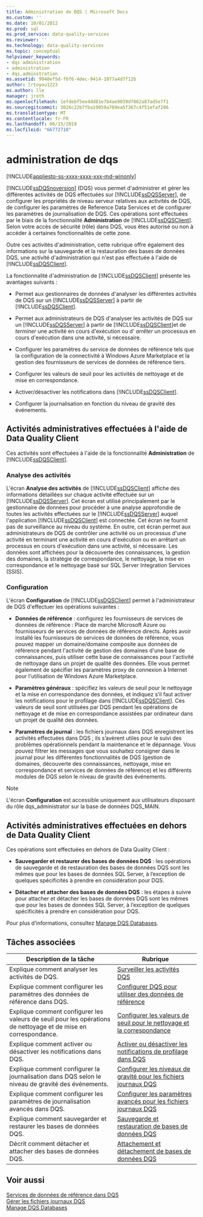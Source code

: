 ```yaml
---
title: Administration de DQS | Microsoft Docs
ms.custom: ''
ms.date: 10/01/2012
ms.prod: sql
ms.prod_service: data-quality-services
ms.reviewer: ''
ms.technology: data-quality-services
ms.topic: conceptual
helpviewer_keywords:
- dqs administration
- administration
- dqs,adminstration
ms.assetid: 9940ef5d-f6f6-4dec-9414-1077a4d7f12b
author: lrtoyou1223
ms.author: lle
manager: jroth
ms.openlocfilehash: 1efdebf5ee4dd81e7b4ae9039d7062a87ad5e7f1
ms.sourcegitcommit: 3026c22b7fba19059a769ea5f367c4f51efaf286
ms.translationtype: MT
ms.contentlocale: fr-FR
ms.lasthandoff: 06/15/2019
ms.locfileid: "66772710"
---
```

# <a name="dqs-administration"></a>administration de dqs

[!INCLUDE[appliesto-ss-xxxx-xxxx-xxx-md-winonly](../includes/appliesto-ss-xxxx-xxxx-xxx-md-winonly.md)]

  [!INCLUDE[ssDQSnoversion](../includes/ssdqsnoversion-md.md)] (DQS) vous permet d'administrer et gérer les différentes activités de DQS effectuées sur [!INCLUDE[ssDQSServer](../includes/ssdqsserver-md.md)], de configurer les propriétés de niveau serveur relatives aux activités de DQS, de configurer les paramètres de Reference Data Services et de configurer les paramètres de journalisation de DQS. Ces opérations sont effectuées par le biais de la fonctionnalité **Administration** de [!INCLUDE[ssDQSClient](../includes/ssdqsclient-md.md)]. Selon votre accès de sécurité (rôle) dans DQS, vous êtes autorisé ou non à accéder à certaines fonctionnalités de cette zone.  
  
 Outre ces activités d'administration, cette rubrique offre également des informations sur la sauvegarde et la restauration des bases de données DQS, une activité d'administration qui n'est pas effectuée à l'aide de [!INCLUDE[ssDQSClient](../includes/ssdqsclient-md.md)].  
  
 La fonctionnalité d'administration de [!INCLUDE[ssDQSClient](../includes/ssdqsclient-md.md)] présente les avantages suivants :  
  
-   Permet aux gestionnaires de données d'analyser les différentes activités de DQS sur un [!INCLUDE[ssDQSServer](../includes/ssdqsserver-md.md)] à partir de [!INCLUDE[ssDQSClient](../includes/ssdqsclient-md.md)].  
  
-   Permet aux administrateurs de DQS d'analyser les activités de DQS sur un [!INCLUDE[ssDQSServer](../includes/ssdqsserver-md.md)] à partir de [!INCLUDE[ssDQSClient](../includes/ssdqsclient-md.md)]et de *terminer* une activité en cours d'exécution ou d' *arrêter* un processus en cours d'exécution dans une activité, si nécessaire.  
  
-   Configurer les paramètres du service de données de référence tels que la configuration de la connectivité à Windows Azure Marketplace et la gestion des fournisseurs de services de données de référence tiers.  
  
-   Configurer les valeurs de seuil pour les activités de nettoyage et de mise en correspondance.  
  
-   Activer/désactiver les notifications dans [!INCLUDE[ssDQSClient](../includes/ssdqsclient-md.md)].  
  
-   Configurer la journalisation en fonction du niveau de gravité des événements.  
  
##  <a name="AdminUsingClent"></a> Activités administratives effectuées à l'aide de Data Quality Client  
 Ces activités sont effectuées à l'aide de la fonctionnalité **Administration** de [!INCLUDE[ssDQSClient](../includes/ssdqsclient-md.md)].  
  
### <a name="activity-monitoring"></a>Analyse des activités  
 L'écran **Analyse des activités** de [!INCLUDE[ssDQSClient](../includes/ssdqsclient-md.md)] affiche des informations détaillées sur chaque activité effectuée sur un [!INCLUDE[ssDQSServer](../includes/ssdqsserver-md.md)]. Cet écran est utilisé principalement par le gestionnaire de données pour procéder à une analyse approfondie de toutes les activités effectuées sur le [!INCLUDE[ssDQSServer](../includes/ssdqsserver-md.md)] auquel l'application [!INCLUDE[ssDQSClient](../includes/ssdqsclient-md.md)] est connectée. Cet écran ne fournit pas de surveillance au niveau du système. En outre, cet écran permet aux administrateurs de DQS de contrôler une activité ou un processus d'une activité en terminant une activité en cours d'exécution ou en arrêtant un processus en cours d'exécution dans une activité, si nécessaire. Les données sont affichées pour la découverte des connaissances, la gestion des domaines, la stratégie de correspondance, le nettoyage, la mise en correspondance et le nettoyage basé sur SQL Server Integration Services (SSIS).  
  
### <a name="configuration"></a>Configuration  
 L'écran **Configuration** de [!INCLUDE[ssDQSClient](../includes/ssdqsclient-md.md)] permet à l'administrateur de DQS d'effectuer les opérations suivantes :  
  
-   **Données de référence** : configurez les fournisseurs de services de données de référence : Place de marché Microsoft Azure ou fournisseurs de services de données de référence directs. Après avoir installé les fournisseurs de services de données de référence, vous pouvez mapper un domaine/domaine composite aux données de référence pendant l'activité de gestion des domaines d'une base de connaissances, puis utiliser cette base de connaissances pour l'activité de nettoyage dans un projet de qualité des données. Elle vous permet également de spécifier les paramètres proxy de connexion à Internet pour l'utilisation de Windows Azure Marketplace.  
  
-   **Paramètres généraux** : spécifiez les valeurs de seuil pour le nettoyage et la mise en correspondance des données, et indiquez s’il faut activer les notifications pour le profilage dans [!INCLUDE[ssDQSClient](../includes/ssdqsclient-md.md)]. Ces valeurs de seuil sont utilisées par DQS pendant les opérations de nettoyage et de mise en correspondance assistées par ordinateur dans un projet de qualité des données.  
  
-   **Paramètres de journal** : les fichiers journaux dans DQS enregistrent les activités effectuées dans DQS ; ils s’avèrent utiles pour le suivi des problèmes opérationnels pendant la maintenance et le dépannage. Vous pouvez filtrer les messages que vous souhaitez consigner dans le journal pour les différentes fonctionnalités de DQS (gestion de domaines, découverte des connaissances, nettoyage, mise en correspondance et services de données de référence) et les différents modules de DQS selon le niveau de gravité des événements.  
  
> [!NOTE]  
>  L'écran **Configuration** est accessible uniquement aux utilisateurs disposant du rôle dqs_administrator sur la base de données DQS_MAIN.  
  
##  <a name="AdminOutsideClient"></a> Activités administratives effectuées en dehors de Data Quality Client  
 Ces opérations sont effectuées en dehors de Data Quality Client :  
  
-   **Sauvegarder et restaurer des bases de données DQS** : les opérations de sauvegarde et de restauration des bases de données DQS sont les mêmes que pour les bases de données SQL Server, à l’exception de quelques spécificités à prendre en considération pour DQS.  
  
-   **Détacher et attacher des bases de données DQS** : les étapes à suivre pour attacher et détacher les bases de données DQS sont les mêmes que pour les bases de données SQL Server, à l’exception de quelques spécificités à prendre en considération pour DQS.  
  
 Pour plus d’informations, consultez [Manage DQS Databases](../data-quality-services/manage-dqs-databases.md).  
  
## <a name="related-tasks"></a>Tâches associées  
  
|Description de la tâche|Rubrique|  
|----------------------|-----------|  
|Explique comment analyser les activités de DQS.|[Surveiller les activités DQS](../data-quality-services/monitor-dqs-activities.md)|  
|Explique comment configurer les paramètres des données de référence dans DQS.|[Configurer DQS pour utiliser des données de référence](../data-quality-services/configure-dqs-to-use-reference-data.md)|  
|Explique comment configurer les valeurs de seuil pour les opérations de nettoyage et de mise en correspondance.|[Configurer les valeurs de seuil pour le nettoyage et la correspondance](../data-quality-services/configure-threshold-values-for-cleansing-and-matching.md)|  
|Explique comment activer ou désactiver les notifications dans DQS.|[Activer ou désactiver les notifications de profilage dans DQS](../data-quality-services/enable-or-disable-profiling-notifications-in-dqs.md)|  
|Explique comment configurer la journalisation dans DQS selon le niveau de gravité des événements.|[Configurer les niveaux de gravité pour les fichiers journaux DQS](../data-quality-services/configure-severity-levels-for-dqs-log-files.md)|  
|Explique comment configurer les paramètres de journalisation avancés dans DQS.|[Configurer les paramètres avancés pour les fichiers journaux DQS](../data-quality-services/configure-advanced-settings-for-dqs-log-files.md)|  
|Explique comment sauvegarder et restaurer les bases de données DQS.|[Sauvegarde et restauration de bases de données DQS](../data-quality-services/backing-up-and-restoring-dqs-databases.md)|  
|Décrit comment détacher et attacher des bases de données DQS.|[Attachement et détachement de bases de données DQS](../data-quality-services/detaching-and-attaching-dqs-databases.md)|  
  
## <a name="see-also"></a>Voir aussi  
 [Services de données de référence dans DQS](../data-quality-services/reference-data-services-in-dqs.md)   
 [Gérer les fichiers journaux DQS](../data-quality-services/manage-dqs-log-files.md)   
 [Manage DQS Databases](../data-quality-services/manage-dqs-databases.md)  
  
  
